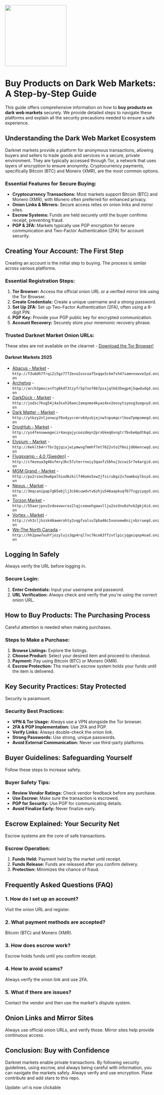 <img src="/unsorted/thin.webp" width="200">

# Buy Products on Dark Web Markets: A Step-by-Step Guide

This guide offers comprehensive information on how to **buy products on dark web markets** securely. We provide detailed steps to navigate these platforms and explain all the security precautions needed to ensure a safe experience.

## Understanding the Dark Web Market Ecosystem

Darknet markets provide a platform for anonymous transactions, allowing buyers and sellers to trade goods and services in a secure, private environment.  They are typically accessed through Tor, a network that uses layers of encryption to ensure anonymity. Cryptocurrency payments, specifically Bitcoin (BTC) and Monero (XMR), are the most common options.

### Essential Features for Secure Buying:

*   **Cryptocurrency Transactions:**  Most markets support Bitcoin (BTC) and Monero (XMR), with Monero often preferred for enhanced privacy.
*   **Onion Links & Mirrors:** Secure access relies on onion links and mirror sites.
*   **Escrow Systems:** Funds are held securely until the buyer confirms receipt, preventing fraud.
*   **PGP & 2FA:**  Markets typically use PGP encryption for secure communication and Two-Factor Authentication (2FA) for account security.

## Creating Your Account: The First Step

Creating an account is the initial step to buying.  The process is similar across various platforms.

### Essential Registration Steps:

1.  **Tor Browser:** Access the official onion URL or a verified mirror link using the Tor Browser.
2.  **Create Credentials:** Create a unique username and a *strong* password.
3.  **Set Up 2FA:** Set up Two-Factor Authentication (2FA), often using a 6-digit PIN.
4.  **PGP Key:** Provide your PGP public key for encrypted communication.
5.  **Account Recovery:** Securely store your mnemonic recovery phrase.

### Trusted Darknet Market Onion URLs:
These sites are not available on the clearnet - [Download the Tor Browser!](https://www.torproject.org/download/)

#### Darknet Markets 2025

*   [Abacus - Market](http://f3u6dh7frqi2i5gz7772evo2xxcoaf5xqqx5ckm7sh47samnnxwve3yd.onion) - `http://f3u6dh7frqi2i5gz7772evo2xxcoaf5xqqx5ckm7sh47samnnxwve3yd.onion`
*   [Archetyp](@archetyp) - `http://arch3pmxcxnftg6kdf3tzyfr5p7xof6b7psxjqtk635egp4j5qwdudqd.onion`
*   [DarkDock - Market](http://jodsc7kug54j4a3sxh26aec2aeqxmo4kyaz4xv2oosytzyesg3uagvyd.onion) - `http://jodsc7kug54j4a3sxh26aec2aeqxmo4kyaz4xv2oosytzyesg3uagvyd.onion`
*   [Dark Matter - Market](http://ytbzy2nljonwcp76o4yyccmrv64ysbjejnwtnpumqcrlkoa7pmpomeqd.onion) - `http://ytbzy2nljonwcp76o4yyccmrv64ysbjejnwtnpumqcrlkoa7pmpomeqd.onion`
*   [DrugHub - Market](http://ys4fenuwwagecir4avgajycoozdmyn2prxbkeq6vngtr7bvbe6pdt6qd.onion) - `http://ys4fenuwwagecir4avgajycoozdmyn2prxbkeq6vngtr7bvbe6pdt6qd.onion`
*   [Elysium - Market](http://6ekltb4rr7br2gjqixjwiymwvg7mmhf7et7622vto2f6oijd66encwqd.onion) - `http://6ekltb4rr7br2gjqixjwiymwvg7mmhf7et7622vto2f6oijd66encwqd.onion`
*   [Flugsvamp - 4.0 (Sweden)](http://cfmzeua3g46ufmry3kc57zterrnoiy3qaxfz5bhuj3zcwi5r7e4argid.onion) - `http://cfmzeua3g46ufmry3kc57zterrnoiy3qaxfz5bhuj3zcwi5r7e4argid.onion`
*   [MGM Grand - Market](http://pu2rsoo3kw6palhiod6zkilf46oms5xw2jfsirubgz2x7owmboylbsyd.onion) - `http://pu2rsoo3kw6palhiod6zkilf46oms5xw2jfsirubgz2x7owmboylbsyd.onion`
*   [Nexus - Market](http://3mqcanipap7g65ebjlj3cb6cuwdvtv6zhju546aapkuqf677sgyiyqyd.onion) - `http://3mqcanipap7g65ebjlj3cb6cuwdvtv6zhju546aapkuqf677sgyiyqyd.onion`
*   [Torzon Market](http://55aarjpxv2vdoavwvroz2lqjcxewohgawsllju2so3nu6zhvb2gkj4id.onion) - `http://55aarjpxv2vdoavwvroz2lqjcxewohgawsllju2so3nu6zhvb2gkj4id.onion`
*   [Vortex - Market](http://vh3cljhzsk46awmrohty2vqgfvalsu7pba46c5xunoew6nijvbzrueqd.onion) - `http://vh3cljhzsk46awmrohty2vqgfvalsu7pba46c5xunoew6nijvbzrueqd.onion`
*   [We-The North Canada](http://hh2paw7ouhfjozylujs3qp4rql7xc76ce63ffzvtlpicjqgeiqxp4oad.onion) - `http://hh2paw7ouhfjozylujs3qp4rql7xc76ce63ffzvtlpicjqgeiqxp4oad.onion`

##  Logging In Safely

Always verify the URL before logging in.

### Secure Login:

1.  **Enter Credentials:** Input your username and password.
2.  **URL Verification:** *Always* check and verify that you're using the correct onion URL.

## How to Buy Products: The Purchasing Process

Careful attention is needed when making purchases.

###  Steps to Make a Purchase:

1.  **Browse Listings:** Explore the listings.
2.  **Choose Product:** Select your desired item and proceed to checkout.
3.  **Payment:** Pay using Bitcoin (BTC) or Monero (XMR).
4.  **Escrow Protection:** The market's escrow system holds your funds until the item is delivered.

## Key Security Practices: Stay Protected

Security is paramount.

### Security Best Practices:

*   **VPN & Tor Usage:** Always use a VPN alongside the Tor browser.
*   **2FA & PGP Implementation:** Use 2FA and PGP.
*   **Verify Links:** Always double-check the onion link.
*   **Strong Passwords:** Use strong, unique passwords.
*   **Avoid External Communication:**  Never use third-party platforms.

## Buyer Guidelines: Safeguarding Yourself

Follow these steps to increase safety.

### Buyer Safety Tips:

*   **Review Vendor Ratings:** Check vendor feedback before any purchase.
*   **Use Escrow:** Make sure the transaction is escrowed.
*   **PGP for Security:** Use PGP for communicating details.
*   **Avoid Finalize Early:** Never finalize early.

## Escrow Explained: Your Security Net

Escrow systems are the core of safe transactions.

### Escrow Operation:

1.  **Funds Held:** Payment held by the market until receipt.
2.  **Funds Release:** Funds are released after you confirm delivery.
3.  **Protection:** Minimizes the chance of fraud.

## Frequently Asked Questions (FAQ)

### 1. How do I set up an account?

Visit the onion URL and register.

### 2. What payment methods are accepted?

Bitcoin (BTC) and Monero (XMR).

### 3. How does escrow work?

Escrow holds funds until you confirm receipt.

### 4. How to avoid scams?

Always verify the onion link and use 2FA.

### 5. What if there are issues?

Contact the vendor and then use the market's dispute system.

## Onion Links and Mirror Sites

Always use official onion URLs, and verify those. Mirror sites help provide continuous access.

## Conclusion: Buy with Confidence

Darknet markets enable private transactions. By following security guidelines, using escrow, and always being careful with information, you can navigate the markets safely. Always verify and use encryption.
Plase contribute and add stars to this repo.





Update: url is now clickable